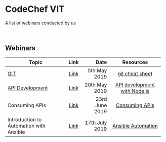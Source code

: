 # CodeChef VIT
A list of webinars conducted by us

<br/>

## Webinars

| Topic | Link  |  Date | Resources | 
------------------------------------------------------------------------------------- | :-------------------------------------------------------------------: | ------------: | :------------:|
 [GIT](https://github.com/CodeChefVIT/webinars/tree/master/git-and-github)             | [Link](https://www.facebook.com/codechefvit/videos/1011390399066124/) |  5th May 2019 | [git cheat sheet](https://www.atlassian.com/git/tutorials/atlassian-git-cheatsheet) |
| [API Development](https://github.com/CodeChefVIT/webinars/tree/master/api-development-nodejs) | [Link](https://www.facebook.com/codechefvit/videos/386584228621534/)  | 20th May 2019 | [API development with Node.js](https://medium.freecodecamp.org/building-a-simple-node-js-api-in-under-30-minutes-a07ea9e390d2) |
| Consuming APIs | [Link](https://www.facebook.com/codechefvit/videos/270778887096934/) | 23rd June 2019 | [Consuming APIs](https://github.com/CodeChefVIT/webinars/tree/master/consuming-apis) |
| Introduction to Automation with Ansible | [Link](https://www.facebook.com/codechefvit/videos/210814896488714/)  | 17th July 2019 | [Ansible Automation](https://github.com/CodeChefVIT/webinars/tree/master/Introduction-to-Automation-with-Ansible)
